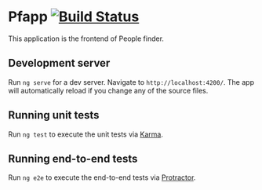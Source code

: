# Pfapp [![Build Status](https://travis-ci.org/atwjsw/people-finder-app.svg?branch=master)](https://travis-ci.org/atwjsw/people-finder-app)

This application is the frontend of People finder.

## Development server

Run `ng serve` for a dev server. Navigate to `http://localhost:4200/`. The app will automatically reload if you change any of the source files.

## Running unit tests

Run `ng test` to execute the unit tests via [Karma](https://karma-runner.github.io).

## Running end-to-end tests

Run `ng e2e` to execute the end-to-end tests via [Protractor](http://www.protractortest.org/).
